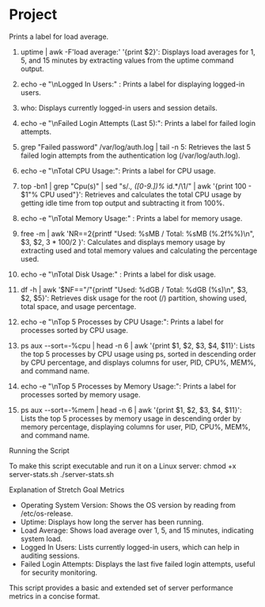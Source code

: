 # Project
 
Prints a label for load average.
1. uptime | awk -F'load average:' '{print $2}':
   Displays load averages for 1, 5, and 15 minutes by extracting values from the uptime command output.
	
2. echo -e "\nLogged In Users:" :
   Prints a label for displaying logged-in users.
	
3. who:
   Displays currently logged-in users and session details.

4. echo -e "\nFailed Login Attempts (Last 5):":
   Prints a label for failed login attempts.
	
5. grep "Failed password" /var/log/auth.log | tail -n 5:
    Retrieves the last 5 failed login attempts from the authentication log (/var/log/auth.log).

6. echo -e "\nTotal CPU Usage:":
    Prints a label for CPU usage.

7. top -bn1 | grep "Cpu(s)" | sed "s/.*, *\([0-9.]*\)%* id.*/\1/" | awk '{print 100 - $1"% CPU used"}':
    Retrieves and calculates the total CPU usage by getting idle time from top output and subtracting it from 100%.
	
8. echo -e "\nTotal Memory Usage:" :
    Prints a label for memory usage.
	
9. free -m | awk 'NR==2{printf "Used: %sMB / Total: %sMB (%.2f%%)\n", $3, $2, $3*100/$2 }':
    Calculates and displays memory usage by extracting used and total memory values and calculating the percentage used.
	
10. echo -e "\nTotal Disk Usage:" :
    Prints a label for disk usage.
	
11. df -h | awk '$NF=="/"{printf "Used: %dGB / Total: %dGB (%s)\n", $3, $2, $5}':
    Retrieves disk usage for the root (/) partition, showing used, total space, and usage percentage.
	
12. echo -e "\nTop 5 Processes by CPU Usage:":
    Prints a label for processes sorted by CPU usage.
	
13. ps aux --sort=-%cpu | head -n 6 | awk '{print $1, $2, $3, $4, $11}':
    Lists the top 5 processes by CPU usage using ps, sorted in descending order by CPU percentage, and displays columns for user, PID, CPU%, MEM%, and command name.

14. echo -e "\nTop 5 Processes by Memory Usage:":
    Prints a label for processes sorted by memory usage.
	
15. ps aux --sort=-%mem | head -n 6 | awk '{print $1, $2, $3, $4, $11}':
    Lists the top 5 processes by memory usage in descending order by memory percentage, displaying columns for user, PID, CPU%, MEM%, and command name.


Running the Script

To make this script executable and run it on a Linux server:
chmod +x server-stats.sh
./server-stats.sh

Explanation of Stretch Goal Metrics

* Operating System Version: Shows the OS version by reading from /etc/os-release.
* Uptime: Displays how long the server has been running.
* Load Average: Shows load average over 1, 5, and 15 minutes, indicating system load.
* Logged In Users: Lists currently logged-in users, which can help in auditing sessions.
* Failed Login Attempts: Displays the last five failed login attempts, useful for security monitoring.

This script provides a basic and extended set of server performance metrics in a concise format.
